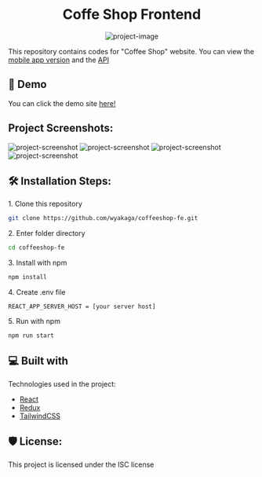 <h1 id="title" align="center">Coffe Shop Frontend</h1>

<p align="center"><img src="https://socialify.git.ci/wyakaga/coffeeshop-fe/image?description=1&amp;descriptionEditable=A%20frontend%20for%20%22Coffee%20Shop%22%20website&amp;language=1&amp;name=1&amp;owner=1&amp;pattern=Overlapping%20Hexagons&amp;theme=Dark" alt="project-image"></p>

This repository contains codes for "Coffee Shop" website. You can view the [mobile app version](https://github.com/wyakaga/coffee-shop-mobile) and the [API](https://github.com/wyakaga/coffeeshop-backend)

<h2>🚀 Demo</h2>

You can click the demo site [here!](https://coffeeshop-fe.vercel.app/)

<h2>Project Screenshots:</h2>

<img src="https://i.imgur.com/v6xnjeJ.png" alt="project-screenshot">

<img src="https://i.imgur.com/Ro4ch9s.png" alt="project-screenshot">

<img src="https://i.imgur.com/uuIeyET.png" alt="project-screenshot">

<img src="https://i.imgur.com/gC5hFIY.png" alt="project-screenshot">

<h2>🛠️ Installation Steps:</h2>

<p>1. Clone this repository</p>

```bash
git clone https://github.com/wyakaga/coffeeshop-fe.git
```

<p>2. Enter folder directory</p>

```bash
cd coffeeshop-fe
```

<p>3. Install with npm</p>

```bash
npm install
```

<p>4. Create .env file</p>

```env
REACT_APP_SERVER_HOST = [your server host]
```

<p>5. Run with npm</p>

```bash
npm run start
```



<h2>💻 Built with</h2>

Technologies used in the project:

*   [React](https://react.dev/)
*   [Redux](https://github.com/reduxjs/redux)
*   [TailwindCSS](https://tailwindcss.com/)

<h2>🛡️ License:</h2>

This project is licensed under the ISC license
